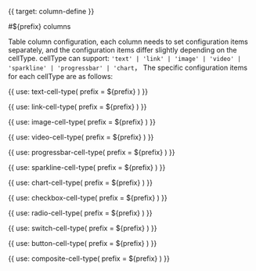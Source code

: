 {{ target: column-define }}

#${prefix} columns

Table column configuration, each column needs to set configuration items separately, and the configuration items differ slightly depending on the cellType. cellType can support: `'text' | 'link' | 'image' | 'video' | 'sparkline' | 'progressbar' | 'chart`， The specific configuration items for each cellType are as follows:

{{ use: text-cell-type(
    prefix = ${prefix}
) }}

{{ use: link-cell-type(
    prefix = ${prefix}
) }}

{{ use: image-cell-type(
    prefix = ${prefix}
) }}

{{ use: video-cell-type(
    prefix = ${prefix}
) }}

{{ use: progressbar-cell-type(
    prefix = ${prefix}
) }}

{{ use: sparkline-cell-type(
    prefix = ${prefix}
) }}

{{ use: chart-cell-type(
    prefix = ${prefix}
) }}

{{ use: checkbox-cell-type(
    prefix = ${prefix}
) }}

{{ use: radio-cell-type(
    prefix = ${prefix}
) }}

{{ use: switch-cell-type(
    prefix = ${prefix}
) }}

{{ use: button-cell-type(
    prefix = ${prefix}
) }}

{{ use: composite-cell-type(
    prefix = ${prefix}
) }}
